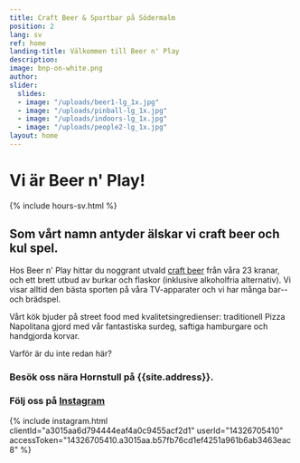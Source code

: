 ```yaml
---
title: Craft Beer & Sportbar på Södermalm
position: 2
lang: sv
ref: home
landing-title: Välkommen till Beer n' Play
description: 
image: bnp-on-white.png
author: 
slider:
  slides:
  - image: "/uploads/beer1-lg_1x.jpg"
  - image: "/uploads/pinball-lg_1x.jpg"
  - image: "/uploads/indoors-lg_1x.jpg"
  - image: "/uploads/people2-lg_1x.jpg"
layout: home
---
```


# Vi är <span style="white-space: nowrap">Beer n' Play!</span>

{% include hours-sv.html %}

## Som vårt namn antyder älskar vi craft beer och kul spel.

Hos Beer n' Play hittar du noggrant utvald <a href="http://beernplay.se/craft-beer-stockholm.html">craft beer</a> från våra 23 kranar, och ett brett utbud av burkar och flaskor (inklusive alkoholfria alternativ). Vi visar alltid den bästa sporten på våra TV-apparater och vi har många bar-- och brädspel.

Vårt kök bjuder på street food med kvalitetsingredienser: traditionell Pizza Napolitana gjord med vår fantastiska surdeg, saftiga hamburgare och handgjorda korvar.

Varför är du inte redan här?

### Besök oss nära Hornstull på {{site.address}}.

### Följ oss på <a href="{{site.instagram}}" target="_blank">Instagram</a>

{% include instagram.html clientId="a3015aa6d794444eaf4a0c9455acf2d1" userId="14326705410" accessToken="14326705410.a3015aa.b57fb76cd1ef4251a961b6ab3463eac8" %}
